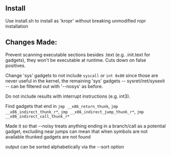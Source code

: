 ## Install

Use install.sh to install as 'kropr' without breaking unmodified ropr installation

## Changes Made:

Prevent scanning executable sections besides .text (e.g. .init.text for gadgets), they won't be executable at runtime. Cuts down on false positives.

Change 'sys' gadgets to not include `syscall` or `int 0x80` since those are never useful in the kernel, the remaining 'sys' gadgets -- sysret/iret/sysexit -- can be filtered out with '--nosys' as before.

Do not include results with interrupt instructions (e.g. int3).

Find gadgets that end in `jmp __x86_return_thunk`, `jmp __x86_indirect_thunk_r*`, `jmp __x86_indirect_jump_thunk_r*`, `jmp __x86_indirect_call_thunk_r*`

Made it so that --noisy treats anything ending in a branch/call as a potential gadget, excluding near jumps can mean that when symbols are not available thunked gadgets are not found

output can be sorted alphabetically via the --sort option
